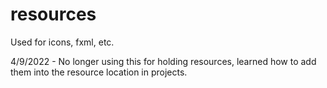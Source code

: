 # resources
Used for icons, fxml, etc.

4/9/2022 - No longer using this for holding resources, learned how to add them into the resource location in projects.
